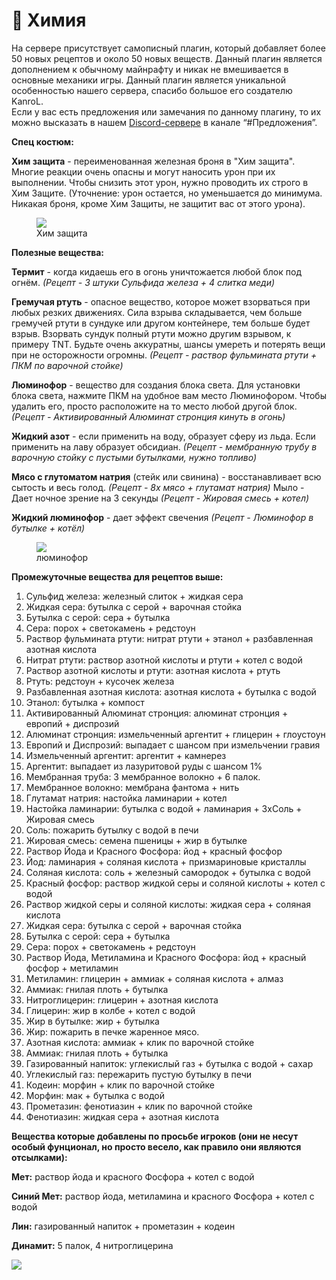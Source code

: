 # 🧪 Химия

На сервере присутствует самописный плагин, который добавляет более 50 новых рецептов и около 50 новых веществ. Данный плагин является дополнением к обычному майнрафту и никак не вмешивается в основные механики игры. Данный плагин является уникальной особенностью нашего сервера, спасибо большое его создателю KanroL.<br> 
Если у вас есть предложения или замечания по данному плагину, то их можно высказать в нашем [Discord-сервере](https://atomine.xyz/discord) в канале “#Предложения”.

**Спец костюм:**

**Хим защита** - переименованная железная броня в "Хим защита". Многие реакции очень опасны и могут наносить урон при их выполнении. Чтобы снизить этот урон, нужно проводить их строго в Хим Защите. (Уточнение: урон остается, но уменьшается до минимума. Никакая броня, кроме Хим Защиты, не защитит вас от этого урона).

<figure>
    <img src="https://2376298745-files.gitbook.io/~/files/v0/b/gitbook-x-prod.appspot.com/o/spaces%2FiafV1IVuYhXRQw30ttj9%2Fuploads%2Fpg9X9XfCCJBxRQvCa3Ui%2F%D0%91%D0%B5%D0%B7%D1%8B%D0%BC%D1%8F%D0%BD%D0%BD%D1%8B%D0%B9.png?alt=media&token=5dc336ef-a092-42e4-9ac3-8cb5e136a2c7">
    <figcaption>Хим защита</figcaption>
</figure>

**Полезные вещества:**

**Термит** - когда кидаешь его в огонь уничтожается любой блок под огнём. *(Рецепт - 3 штуки Сульфида железа + 4 cлитка меди)*

**Гремучая ртуть** - опасное вещество, которое может взорваться при любых резких движениях. Сила взрыва складывается, чем больше гремучей ртути в сундуке или другом контейнере, тем больше будет взрыв. Взорвать сундук полный ртути можно другим взрывом, к примеру TNT. Будьте очень аккуратны, шансы умереть и потерять вещи при не осторожности огромны. *(Рецепт - раствор фульмината ртути + ПКМ по варочной стойке)*

**Люминофор** - вещество для создания блока света. Для установки блока света, нажмите ПКМ на удобное вам место Люминофором. Чтобы удалить его, просто расположите на то место любой другой блок. *(Рецепт - Активированный Алюминат стронция кинуть в огонь)*

**Жидкий азот** - если применить на воду, образует сферу из льда. Если применить на лаву образует обсидиан. *(Рецепт - мембранную трубу в варочную стойку с пустыми бутылками, нужно топливо)*

**Мясо с глутоматом натрия** (cтейк или cвинина) - восстанавливает всю сытость и весь голод. *(Рецепт - 8x мясо + глутамат натрия)*
Мыло - Дает ночное зрение на 3 секунды *(Рецепт - Жировая смесь + котел)*

**Жидкий люминофор** - дает эффект свечения *(Рецепт - Люминофор в бутылке + котёл)*

<figure>
    <img src="https://2376298745-files.gitbook.io/~/files/v0/b/gitbook-x-prod.appspot.com/o/spaces%2FiafV1IVuYhXRQw30ttj9%2Fuploads%2FxDLl1niw7WbtXVZkmOqt%2FMV5BMjkyZGZiODgtNzc3MC00MjY5LTgzMjMtOWZiZGE5YTY2NDUyXkEyXkFqcGdeQXVyNjg0Nzk2Nzc%40._V1_.png?alt=media&token=c7ae3b3d-dd79-4a66-b3a0-3c503e642f38">
    <figcaption>люминофор</figcaption>
</figure>

**Промежуточные вещества для рецептов выше:**
<ol>
<li>Сульфид железа: железный слиток + жидкая сера</li>
<li>Жидкая сера: бутылка с серой + варочная стойка</li>
<li>Бутылка с серой: сера + бутылка</li>
<li>Сера: порох + светокамень + редстоун</li>
<li>Раствор фульмината ртути: нитрат ртути + этанол + разбавленная азотная кислота</li>
<li>Нитрат ртути: раствор азотной кислоты и ртути + котел с водой</li>
<li>Раствор азотной кислоты и ртути: азотная кислота + ртуть</li>
<li>Ртуть: редстоун + кусочек железа</li>
<li>Разбавленная азотная кислота: азотная кислота + бутылка с водой</li>
<li>Этанол: бутылка + компост</li>
<li>Активированный Алюминат стронция: алюминат стронция + европий + диспрозий</li>
<li>Алюминат стронция: измельченный аргентит + глицерин + глоустоун</li>
<li>Европий и Диспрозий: выпадает с шансом при измельчении гравия</li>
<li>Измельченный аргентит: аргентит + камнерез</li>
<li>Аргентит: выпадает из лазуритовой руды с шансом 1%</li>
<li>Мембранная труба: 3 мембранное волокно + 6 палок.</li>
<li>Мембранное волокно: мембрана фантома + нить</li>
<li>Глутамат натрия: настойка ламинарии + котел</li>
<li>Настойка ламинарии: бутылка с водой + ламинария + 3xСоль + Жировая смесь</li>
<li>Соль: пожарить бутылку с водой в печи</li>
<li>Жировая смесь: семена пшеницы + жир в бутылке</li>
<li>Раствор Йода и Красного Фосфора: йод + красный фосфор</li>
<li>Йод: ламинария + соляная кислота + призмариновые кристаллы</li>
<li>Соляная кислота: соль + железный самородок + бутылка с водой</li>
<li>Красный фосфор: раствор жидкой серы и соляной кислоты + котел с водой</li>
<li>Раствор жидкой серы и соляной кислоты: жидкая сера + соляная кислота</li>
<li>Жидкая сера: бутылка с серой + варочная стойка</li>
<li>Бутылка с серой: сера + бутылка</li>
<li>Сера: порох + светокамень + редстоун</li>
<li>Раствор Йода, Метиламина и Красного Фосфора: йод + красный фосфор + метиламин</li>
<li>Метиламин: глицерин + аммиак + соляная кислота + алмаз</li>
<li>Аммиак: гнилая плоть + бутылка</li>
<li>Нитроглицерин: глицерин + азотная кислота</li>
<li>Глицерин: жир в колбе + котел с водой</li>
<li>Жир в бутылке: жир + бутылка</li>
<li>Жир: пожарить в печке жаренное мясо.</li>
<li>Азотная кислота: аммиак + клик по варочной стойке</li>
<li>Аммиак: гнилая плоть + бутылка</li>
<li>Газированный напиток: углекислый газ + бутылка с водой + сахар</li>
<li>Углекислый газ: пережарить пустую бутылку в печи</li>
<li>Кодеин: морфин + клик по варочной стойке</li>
<li>Морфин: мак + бутылка с водой</li>
<li>Прометазин: фенотиазин + клик по варочной стойке</li>
<li>Фенотиазин: жидкая сера + азотная кислота</li>
</ol>

**Вещества которые добавлены по просьбе игроков (они не несут особый фунционал, но просто весело, как правило они являются отсылками):**

**Мет:** раствор йода и красного Фосфора + котел с водой

**Синий Мет:** раствор йода, метиламина и красного Фосфора + котел с водой

**Лин:** газированный напиток + прометазин + кодеин

**Динамит:** 5 палок, 4 нитроглицерина

![](https://2376298745-files.gitbook.io/~/files/v0/b/gitbook-x-prod.appspot.com/o/spaces%2FiafV1IVuYhXRQw30ttj9%2Fuploads%2FJbMCCGSPaSoT3ZHavhuc%2F052f398b76996de5f87a3513f3438f38%20(1).jpg?alt=media&token=560612d2-ae34-434e-8b6e-968d85036d3c)
